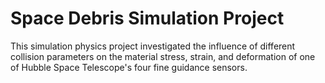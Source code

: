 # Space Debris Simulation Project
This simulation physics project investigated the influence of different collision parameters on the material stress, strain, and deformation of one of Hubble Space Telescope's four fine guidance sensors.
